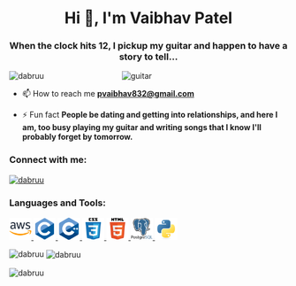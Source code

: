 <h1 align="center">Hi 👋, I'm Vaibhav Patel</h1>
<h3 align="center">When the clock hits 12, I pickup my guitar and happen to have a story to tell...</h3>
<img align="right" alt="guitar" width="300" src="https://i.pinimg.com/originals/ae/c1/ee/aec1eeca8a261e3772459f48545b3561.gif">
<p align="left"> <img src="https://komarev.com/ghpvc/?username=dabruu&label=Profile%20views&color=0e75b6&style=flat" alt="dabruu" /> </p>

- 📫 How to reach me **pvaibhav832@gmail.com**

- ⚡ Fun fact **People be dating and getting into relationships, and here I am, too busy playing my guitar and writing songs that I know I'll probably forget by tomorrow.**

<h3 align="left">Connect with me:</h3>
<p align="left">
<a href="https://www.leetcode.com/dabruu" target="blank"><img align="center" src="https://raw.githubusercontent.com/rahuldkjain/github-profile-readme-generator/master/src/images/icons/Social/leet-code.svg" alt="dabruu" height="30" width="40" /></a>
</p>

<h3 align="left">Languages and Tools:</h3>
<p align="left"> <a href="https://aws.amazon.com" target="_blank" rel="noreferrer"> <img src="https://raw.githubusercontent.com/devicons/devicon/master/icons/amazonwebservices/amazonwebservices-original-wordmark.svg" alt="aws" width="40" height="40"/> </a> <a href="https://www.cprogramming.com/" target="_blank" rel="noreferrer"> <img src="https://raw.githubusercontent.com/devicons/devicon/master/icons/c/c-original.svg" alt="c" width="40" height="40"/> </a> <a href="https://www.w3schools.com/cpp/" target="_blank" rel="noreferrer"> <img src="https://raw.githubusercontent.com/devicons/devicon/master/icons/cplusplus/cplusplus-original.svg" alt="cplusplus" width="40" height="40"/> </a> <a href="https://www.w3schools.com/css/" target="_blank" rel="noreferrer"> <img src="https://raw.githubusercontent.com/devicons/devicon/master/icons/css3/css3-original-wordmark.svg" alt="css3" width="40" height="40"/> </a> <a href="https://www.w3.org/html/" target="_blank" rel="noreferrer"> <img src="https://raw.githubusercontent.com/devicons/devicon/master/icons/html5/html5-original-wordmark.svg" alt="html5" width="40" height="40"/> </a> <a href="https://www.postgresql.org" target="_blank" rel="noreferrer"> <img src="https://raw.githubusercontent.com/devicons/devicon/master/icons/postgresql/postgresql-original-wordmark.svg" alt="postgresql" width="40" height="40"/> </a> <a href="https://www.python.org" target="_blank" rel="noreferrer"> <img src="https://raw.githubusercontent.com/devicons/devicon/master/icons/python/python-original.svg" alt="python" width="40" height="40"/> </a> </p>

<p><img align="left" src="https://github-readme-stats.vercel.app/api/top-langs?username=dabruu&show_icons=true&locale=en&layout=compact" alt="dabruu" /></p>

<p>&nbsp;<img align="center" src="https://github-readme-stats.vercel.app/api?username=dabruu&show_icons=true&locale=en" alt="dabruu" /></p>

<p><img align="center" src="https://github-readme-streak-stats.herokuapp.com/?user=dabruu&" alt="dabruu" /></p>
